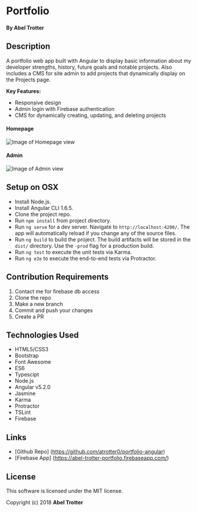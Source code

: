 # Portfolio

#### By Abel Trotter

## Description

A portfolio web app built with Angular to display basic information about my developer strengths, history, future goals and notable projects. Also includes a CMS for site admin to add projects that dynamically display on the Projects page.

**Key Features:**
* Responsive design
* Admin login with Firebase authentication
* CMS for dynamically creating, updating, and deleting projects

#### Homepage
![Image of Homepage view](https://s3.amazonaws.com/github-repo-images/portfolio/portfolio-home.png)

#### Admin
![Image of Admin view](https://s3.amazonaws.com/github-repo-images/portfolio/portfolio-admin-view.png)

## Setup on OSX

* Install Node.js.
* Install Angular CLI 1.6.5.
* Clone the project repo.
* Run `npm install` from project directory.
* Run `ng serve` for a dev server. Navigate to `http://localhost:4200/`. The app will automatically reload if you change any of the source files.
* Run `ng build` to build the project. The build artifacts will be stored in the `dist/` directory. Use the `-prod` flag for a production build.
* Run `ng test` to execute the unit tests via Karma.
* Run `ng e2e` to execute the end-to-end tests via Protractor.

## Contribution Requirements

1. Contact me for firebase db access
1. Clone the repo
1. Make a new branch
1. Commit and push your changes
1. Create a PR

## Technologies Used

* HTML5/CSS3
* Bootstrap
* Font Awesome
* ES6
* Typescipt
* Node.js
* Angular v5.2.0
* Jasmine
* Karma
* Protractor
* TSLint
* Firebase

## Links

* [Github Repo] (https://github.com/atrotter0/portfolio-angular)
* [Firebase App] (https://abel-trotter-portfolio.firebaseapp.com/)

## License

This software is licensed under the MIT license.

Copyright (c) 2018 **Abel Trotter**